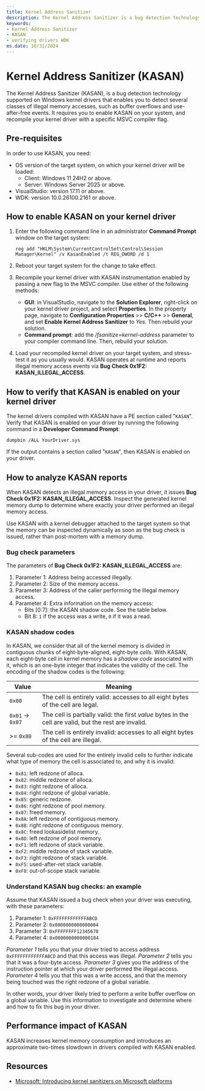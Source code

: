 ```yaml
---
title: Kernel Address Sanitizer
description: The Kernel Address Sanitizer is a bug detection technology supported by Windows drivers that enables you to detect several classes of illegal memory accesses.
keywords:
- Kernel Address Sanitizer
- KASAN
- verifying drivers WDK
ms.date: 10/31/2024
---
```


# Kernel Address Sanitizer (KASAN)

The Kernel Address Sanitizer (KASAN), is a bug detection technology supported on Windows kernel drivers that enables you to detect several classes of illegal memory accesses, such as buffer overflows and use-after-free events. It requires you to enable KASAN on your system, and recompile your kernel driver with a specific MSVC compiler flag.

## Pre-requisites

In order to use KASAN, you need:

 - OS version of the target system, on which your kernel driver will be loaded:
    - Client: Windows 11 24H2 or above.
    - Server: Windows Server 2025 or above.
 - VisualStudio: version 17.11 or above.
 - WDK: version 10.0.26100.2161 or above.

## How to enable KASAN on your kernel driver

1. Enter the following command line in an administrator **Command Prompt** window on the target system:

   ```console
   reg add "HKLM\System\CurrentControlSet\Control\Session Manager\Kernel" /v KasanEnabled /t REG_DWORD /d 1
   ```

1. Reboot your target system for the change to take effect.

1. Recompile your kernel driver with KASAN instrumentation enabled by passing a new flag to the MSVC compiler. Use either of the following methods:

    - **GUI**: in VisualStudio, navigate to the **Solution Explorer**, right-click on your kernel driver project, and select **Properties**. In the property page, navigate to **Configuration Properties** >> **C/C++** >> **General**, and set **Enable Kernel Address Sanitizer** to *Yes*. Then rebuild your solution.
    - **Command prompt**: add the */fsanitize=kernel-address* parameter to your compiler command line. Then, rebuild your solution.

1. Load your recompiled kernel driver on your target system, and stress-test it as you usually would. KASAN operates at runtime and reports illegal memory access events via **Bug Check 0x1F2: KASAN_ILLEGAL_ACCESS**.

## How to verify that KASAN is enabled on your kernel driver

The kernel drivers compiled with KASAN have a PE section called "`KASAN`". Verify that KASAN is enabled on your driver by running the following command in a **Developer Command Prompt**:

```console
dumpbin /ALL YourDriver.sys
```

If the output contains a section called "`KASAN`", then KASAN is enabled on your driver.

## How to analyze KASAN reports

When KASAN detects an illegal memory access in your driver, it issues **Bug Check 0x1F2: KASAN_ILLEGAL_ACCESS**. Inspect the generated kernel memory dump to determine where exactly your driver performed an illegal memory access.

Use KASAN with a kernel debugger attached to the target system so that the memory can be inspected dynamically as soon as the bug check is issued, rather than post-mortem with a memory dump.

### Bug check parameters

The parameters of **Bug Check 0x1F2: KASAN_ILLEGAL_ACCESS** are:

 1. Parameter 1: Address being accessed illegally.
 1. Parameter 2: Size of the memory access.
 1. Parameter 3: Address of the caller performing the illegal memory access.
 1. Parameter 4: Extra information on the memory access:
     - Bits [0:7]: the KASAN shadow code. See the table below.
     - Bit 8: `1` if the access was a write, `0` if it was a read.

### KASAN shadow codes

In KASAN, we consider that all of the kernel memory is divided in contiguous chunks of eight-byte-aligned, eight-byte *cells*. With KASAN, each eight-byte cell in kernel memory has a *shadow code* associated with it, which is an one-byte integer that indicates the validity of the cell. The encoding of the shadow codes is the following:

| Value | Meaning |
|--|--|
| `0x00` | The cell is entirely valid: accesses to all eight bytes of the cell are legal. |
| `0x01` -> `0x07` | The cell is partially valid: the first *value* bytes in the cell are valid, but the rest are invalid. |
| >= `0x80` | The cell is entirely invalid: accesses to all eight bytes of the cell are illegal. |

Several sub-codes are used for the entirely invalid cells to further indicate what type of memory the cell is associated to, and why it is invalid:

 - `0x81`: left redzone of alloca.
 - `0x82`: middle redzone of alloca.
 - `0x83`: right redzone of alloca.
 - `0x84`: right redzone of global variable.
 - `0x85`: generic redzone.
 - `0x86`: right redzone of pool memory.
 - `0x87`: freed memory.
 - `0x8A`: left redzone of contiguous memory.
 - `0x8B`: right redzone of contiguous memory.
 - `0x8C`: freed lookasidelist memory.
 - `0x8D`: left redzone of pool memory.
 - `0xF1`: left redzone of stack variable.
 - `0xF2`: middle redzone of stack variable.
 - `0xF3`: right redzone of stack variable.
 - `0xF5`: used-after-ret stack variable.
 - `0xF8`: out-of-scope stack variable.

### Understand KASAN bug checks: an example

Assume that KASAN issued a bug check when your driver was executing, with these parameters:

 1. Parameter 1: `0xFFFFFFFFFFFFABCD`
 1. Parameter 2: `0x0000000000000004`
 1. Parameter 3: `0xFFFFFFFF12345678`
 1. Parameter 4: `0x0000000000000184`

*Parameter 1* tells you that your driver tried to access address `0xFFFFFFFFFFFFABCD` and that this access was illegal. *Parameter 2* tells you that it was a four-byte access. *Parameter 3* gives you the address of the instruction pointer at which your driver performed the illegal access. *Parameter 4* tells you that this was a write access, and that the memory being touched was the right redzone of a global variable.

In other words, your driver likely tried to perform a write buffer overflow on a global variable. Use this information to investigate and determine where and how to fix this bug in your driver.

## Performance impact of KASAN

KASAN increases kernel memory consumption and introduces an approximate two-times slowdown in drivers compiled with KASAN enabled.

## Resources

- [Microsoft: Introducing kernel sanitizers on Microsoft platforms](https://www.microsoft.com/en-us/security/blog/2023/01/26/introducing-kernel-sanitizers-on-microsoft-platforms/)
